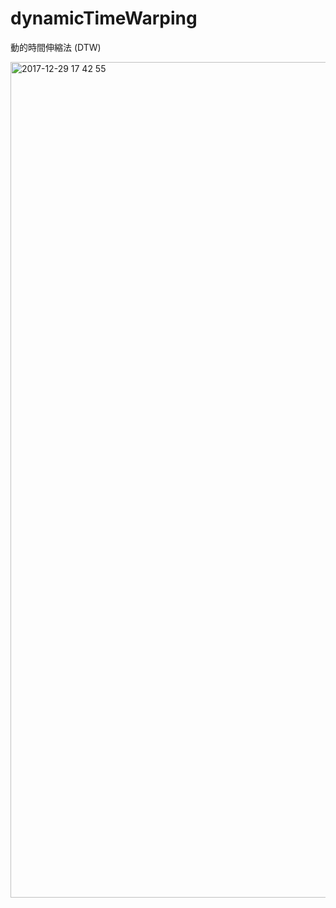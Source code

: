 # dynamicTimeWarping

動的時間伸縮法 (DTW)

<img width="1337" alt="2017-12-29 17 42 55" src="https://user-images.githubusercontent.com/26996041/34433058-c9e05196-ecbf-11e7-953b-c2f5322ff334.png">

